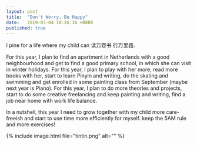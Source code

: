 ```yaml
---
layout: post
title:  "Don't Worry, Be Happy"
date:   2019-03-04 10:26:16 +0800
published: true
---
```

I pine for a life where my child can 读万卷书 行万里路.

For this year, I plan to find an apartment in Netherlands with a good neighbourhood and get to find a good primary school, in which she can visit in winter holidays.
For this year, I plan to play with her more, read more books with her, start to learn Pinyin and writing, do the skating and swimming and get enrolled in some painting class from September (maybe next year is Piano).
For this year, I plan to do more theories and projects, start to do some creative freelancing and keep painting and writing, find a job near home with work life balance.

In a nutshell, this year I need to grow together with my child more care-freeish and start to use time more efficiently for myself. keep the 5AM rule and more exercises!

{% include image.html file="tintin.png" alt="" %}
